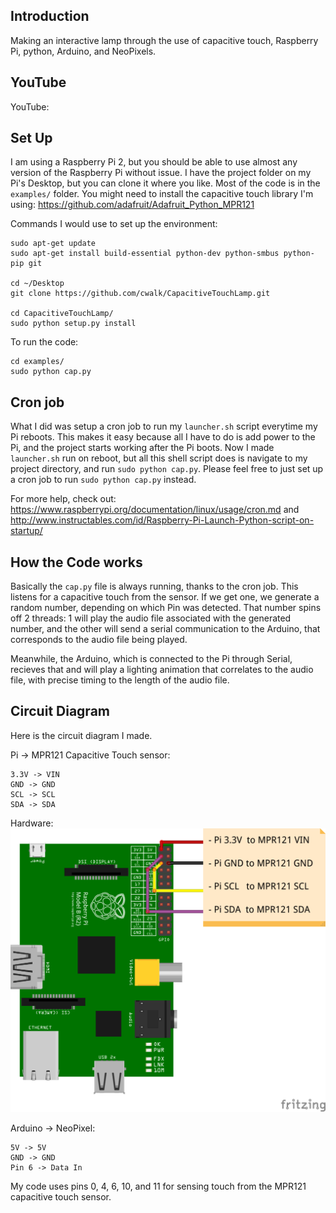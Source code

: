 ## Introduction
Making an interactive lamp through the use of capacitive touch, Raspberry Pi, python, Arduino, and NeoPixels.

## YouTube

YouTube: 

## Set Up

I am using a Raspberry Pi 2, but you should be able to use almost any version of the Raspberry Pi without issue. I have the project folder on my Pi's Desktop, but you can clone it where you like. Most of the code is in the `examples/` folder. You might need to install the capacitive touch library I'm using: https://github.com/adafruit/Adafruit_Python_MPR121

Commands I would use to set up the environment:

    sudo apt-get update
    sudo apt-get install build-essential python-dev python-smbus python-pip git

    cd ~/Desktop
    git clone https://github.com/cwalk/CapacitiveTouchLamp.git

    cd CapacitiveTouchLamp/
    sudo python setup.py install

To run the code:

    cd examples/
    sudo python cap.py

## Cron job

What I did was setup a cron job to run my `launcher.sh` script everytime my Pi reboots. This makes it easy because all I have to do is add power to the Pi, and the project starts working after the Pi boots. Now I made `launcher.sh` run on reboot, but all this shell script does is navigate to my project directory, and run `sudo python cap.py`. Please feel free to just set up a cron job to run `sudo python cap.py` instead.

For more help, check out: https://www.raspberrypi.org/documentation/linux/usage/cron.md and http://www.instructables.com/id/Raspberry-Pi-Launch-Python-script-on-startup/

## How the Code works

Basically the `cap.py` file is always running, thanks to the cron job. This listens for a capacitive touch from the sensor. If we get one, we generate a random number, depending on which Pin was detected. That number spins off 2 threads: 1 will play the audio file associated with the generated number, and the other will send a serial communication to the Arduino, that corresponds to the audio file being played.

Meanwhile, the Arduino, which is connected to the Pi through Serial, recieves that and will play a lighting animation that correlates to the audio file, with precise timing to the length of the audio file.

## Circuit Diagram

Here is the circuit diagram I made.

Pi -> MPR121 Capacitive Touch sensor:

    3.3V -> VIN
    GND -> GND
    SCL -> SCL
    SDA -> SDA

Hardware: ![Circuit Diagram](/diagram.png?raw=true "Circuit Diagram")

Arduino -> NeoPixel:
    
    5V -> 5V
    GND -> GND
    Pin 6 -> Data In

My code uses pins 0, 4, 6, 10, and 11 for sensing touch from the MPR121 capacitive touch sensor.
